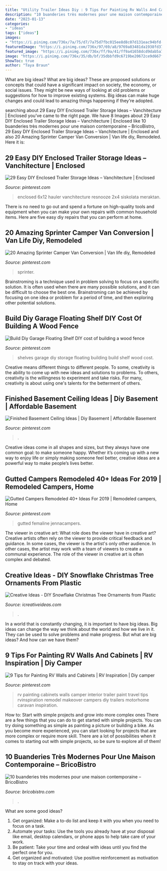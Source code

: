 ```yaml
---
title: "Utility Trailer Ideas Diy : 9 Tips For Painting Rv Walls And Cabinets"
description: "10 buanderies très modernes pour une maison contemporaine – bricobistro"
date: "2023-01-13"
categories:
- "ideas"
tags: ["ideas"]
images:
- "https://i.pinimg.com/736x/7a/75/d7/7a75d7fbc015ee8d8c07d131eac94bfd--garage-storage-shelves-overhead-garage-storage.jpg?b=t"
featuredImage: "https://i.pinimg.com/736x/97/69/a8/9769a83481da1938fd37102c85b26932.jpg"
featured_image: "https://i.pinimg.com/736x/ff/9a/41/ff9a41658dcd9dab5a75529810c6a953.jpg"
image: "https://i.pinimg.com/736x/35/db/bf/35dbbfd9c6719be20672ce9d667f3124.jpg"
ShowToc: true
author: "Taya Braun"
---
```



What are big ideas?
What are big ideas? These are proposed solutions or concepts that could have a significant impact on society, the economy, or social issues. They might be new ways of looking at old problems or suggestions for how to improve existing systems. Big ideas can make huge changes and could lead to amazing things happening if they're adopted.

	

		
searching about 29 Easy DIY Enclosed Trailer Storage Ideas – Vanchitecture | Enclosed you've came to the right page. We have 8 Images about 29 Easy DIY Enclosed Trailer Storage Ideas – Vanchitecture | Enclosed like 10 buanderies très modernes pour une maison contemporaine – BricoBistro, 29 Easy DIY Enclosed Trailer Storage Ideas – Vanchitecture | Enclosed and also 20 Amazing Sprinter Camper Van Conversion | Van life diy, Remodeled. Here it is:
		
    
## 29 Easy DIY Enclosed Trailer Storage Ideas – Vanchitecture | Enclosed

<img loading=lazy src="https://i.pinimg.com/736x/d5/21/95/d52195d123a11bb0f66429865b0f57f5.jpg" onerror="this.onerror=null;this.src='https://tse4.mm.bing.net/th?id=OIP.EhQszeTDS3hAShitrrp0dAHaJ5&amp;pid=15.1';" alt="29 Easy DIY Enclosed Trailer Storage Ideas – Vanchitecture | Enclosed">

_Source: pinterest.com_

>enclosed 6x12 hauler vanchitecture resnooze 2x4 siskolata meraktan. 

	

There is no need to go out and spend a fortune on high-quality tools and equipment when you can make your own repairs with common household items. Here are five easy diy repairs that you can perform at home.

    
## 20 Amazing Sprinter Camper Van Conversion | Van Life Diy, Remodeled

<img loading=lazy src="https://i.pinimg.com/736x/d0/96/24/d09624f68bd5e60f32e2ba844824dc29.jpg" onerror="this.onerror=null;this.src='https://tse3.mm.bing.net/th?id=OIP.IQ2m4Ia66JNroBKLDKYn2wHaLH&amp;pid=15.1';" alt="20 Amazing Sprinter Camper Van Conversion | Van life diy, Remodeled">

_Source: pinterest.com_

>sprinter. 

	

Brainstroming is a technique used in problem solving to focus on a specific solution. It is often used when there are many possible solutions, and it can be difficult to choose the best one. Brainstroming can be achieved by focusing on one idea or problem for a period of time, and then exploring other potential solutions.

    
## Build Diy Garage Floating Shelf DIY Cost Of Building A Wood Fence

<img loading=lazy src="https://i.pinimg.com/736x/7a/75/d7/7a75d7fbc015ee8d8c07d131eac94bfd--garage-storage-shelves-overhead-garage-storage.jpg?b=t" onerror="this.onerror=null;this.src='https://tse3.mm.bing.net/th?id=OIP.IJgYBoLxmVPViJgko35hUQDgEs&amp;pid=15.1';" alt="Build Diy Garage Floating Shelf DIY cost of building a wood fence">

_Source: pinterest.com_

>shelves garage diy storage floating building build shelf wood cost. 

	

Creative means different things to different people. To some, creativity is the ability to come up with new ideas and solutions to problems. To others, creativity is the willingness to experiment and take risks. For many, creativity is about using one's talents for the betterment of others.

    
## Finished Basement Ceiling Ideas | Diy Basement | Affordable Basement

<img loading=lazy src="https://i.pinimg.com/736x/97/69/a8/9769a83481da1938fd37102c85b26932.jpg" onerror="this.onerror=null;this.src='https://tse3.mm.bing.net/th?id=OIP.J5yGLp9gz2xpJxeGsNQz_AHaJ7&amp;pid=15.1';" alt="Finished Basement Ceiling Ideas | Diy Basement | Affordable Basement">

_Source: pinterest.com_

>. 

	

Creative ideas come in all shapes and sizes, but they always have one common goal: to make someone happy. Whether it’s coming up with a new way to enjoy life or simply making someone feel better, creative ideas are a powerful way to make people’s lives better.

    
## Gutted Campers Remodeled 40+ Ideas For 2019 | Remodeled Campers, Home

<img loading=lazy src="https://i.pinimg.com/736x/ff/9a/41/ff9a41658dcd9dab5a75529810c6a953.jpg" onerror="this.onerror=null;this.src='https://tse3.mm.bing.net/th?id=OIP.KxFo2x0R6FV2EHyoVbsjigAAAA&amp;pid=15.1';" alt="Gutted Campers Remodeled 40+ Ideas For 2019 | Remodeled campers, Home">

_Source: pinterest.com_

>gutted femaline jennacampers. 

	

The viewer in creative art: What role does the viewer have in creative art?
Creative artists often rely on the viewer to provide critical feedback and guidance. In some cases, the viewer is the artist's only other audience. In other cases, the artist may work with a team of viewers to create a communal experience. The role of the viewer in creative art is often complex and debated.

    
## Creative Ideas - DIY Snowflake Christmas Tree Ornaments From Plastic

<img loading=lazy src="https://www.icreativeideas.com/wp-content/uploads/2014/11/Creative-Ideas-DIY-Plastic-Bottle-Christmas-Tree-3.jpg" onerror="this.onerror=null;this.src='https://tse3.mm.bing.net/th?id=OIP.bmupeZg3OccUi1DPO-mHVAHaJ4&amp;pid=15.1';" alt="Creative Ideas - DIY Snowflake Christmas Tree Ornaments from Plastic">

_Source: icreativeideas.com_

>. 

	

In a world that is constantly changing, it is important to have big ideas. Big ideas can change the way we think about the world and how we live in it. They can be used to solve problems and make progress. But what are big ideas? And how can we have them?

    
## 9 Tips For Painting RV Walls And Cabinets | RV Inspiration | Diy Camper

<img loading=lazy src="https://i.pinimg.com/736x/35/db/bf/35dbbfd9c6719be20672ce9d667f3124.jpg" onerror="this.onerror=null;this.src='https://tse1.mm.bing.net/th?id=OIP.zDTr71TZY7g3hVeVeAqVgAHaHa&amp;pid=15.1';" alt="9 Tips for Painting RV Walls and Cabinets | RV Inspiration | Diy camper">

_Source: pinterest.com_

>rv painting cabinets walls camper interior trailer paint travel tips rvinspiration remodel makeover campers diy trailers motorhome caravan inspiration. 

	

How to: Start with simple projects and grow into more complex ones
There are a few things that you can do to get started with simple projects. You can try doing something as simple as painting a picture or building a bike. As you become more experienced, you can start looking for projects that are more complex or require more skill. There are a lot of possibilities when it comes to starting out with simple projects, so be sure to explore all of them!

    
## 10 Buanderies Très Modernes Pour Une Maison Contemporaine – BricoBistro

<img loading=lazy src="http://bricobistro.com/wp-content/uploads/2016/03/buanderie-moderne5.jpg" onerror="this.onerror=null;this.src='https://tse3.mm.bing.net/th?id=OIP.YDpJHc8P-Dd01oEouuqhSwHaLG&amp;pid=15.1';" alt="10 buanderies très modernes pour une maison contemporaine – BricoBistro">

_Source: bricobistro.com_

>. 

	

What are some good ideas?
1. Get organized: Make a to-do list and keep it with you when you need to focus on a task.
2. Automate your tasks: Use the tools you already have at your disposal like email, desktop calendars, or phone apps to help take care of your work.
3. Be patient: Take your time and ordeal with ideas until you find the perfect one for you.
4. Get organized and motivated: Use positive reinforcement as motivation to stay on track with your ideas.

